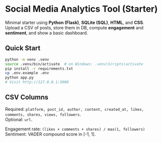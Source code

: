 # Social Media Analytics Tool (Starter)

Minimal starter using **Python (Flask)**, **SQLite (SQL)**, **HTML**, and **CSS**.  
Upload a CSV of posts, store them in DB, compute **engagement** and **sentiment**, and show a basic dashboard.

## Quick Start

```bash
python -m venv .venv
source .venv/bin/activate  # on Windows: .venv\Scripts\activate
pip install -r requirements.txt
cp .env.example .env
python app.py
# Visit http://127.0.0.1:5000
```

## CSV Columns
Required: `platform, post_id, author, content, created_at, likes, comments, shares, views, followers`.  
Optional: `url`.

Engagement rate: `(likes + comments + shares) / max(1, followers)`  
Sentiment: VADER compound score in [-1, 1].
